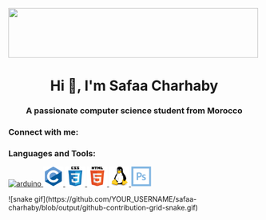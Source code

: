 <a href="https://www.linkedin.com/in/safaa-c-bb646924b/" ><img src="https://media.licdn.com/dms/image/C4E16AQGBnXEypvw9uw/profile-displaybackgroundimage-shrink_200_800/0/1642687786487?e=2147483647&v=beta&t=5Nv1e3ixbRDoQQJql8zTb-qN3m16Ura0SSzrFgZ0jyY" height="100px" width="500px" align="center"></a>
<h1 align="center">Hi 👋, I'm Safaa Charhaby</h1>
<h3 align="center">A passionate computer science student from Morocco</h3>

<h3 align="left">Connect with me:</h3>
<p align="left">
</p>

<h3 align="left">Languages and Tools:</h3>
<p align="left"> <a href="https://www.arduino.cc/" target="_blank" rel="noreferrer"> <img src="https://cdn.worldvectorlogo.com/logos/arduino-1.svg" alt="arduino" width="40" height="40"/> </a> <a href="https://www.cprogramming.com/" target="_blank" rel="noreferrer"> <img src="https://raw.githubusercontent.com/devicons/devicon/master/icons/c/c-original.svg" alt="c" width="40" height="40"/> </a> <a href="https://www.w3schools.com/css/" target="_blank" rel="noreferrer"> <img src="https://raw.githubusercontent.com/devicons/devicon/master/icons/css3/css3-original-wordmark.svg" alt="css3" width="40" height="40"/> </a> <a href="https://www.w3.org/html/" target="_blank" rel="noreferrer"> <img src="https://raw.githubusercontent.com/devicons/devicon/master/icons/html5/html5-original-wordmark.svg" alt="html5" width="40" height="40"/> </a> <a href="https://www.linux.org/" target="_blank" rel="noreferrer"> <img src="https://raw.githubusercontent.com/devicons/devicon/master/icons/linux/linux-original.svg" alt="linux" width="40" height="40"/> </a> <a href="https://www.photoshop.com/en" target="_blank" rel="noreferrer"> <img src="https://raw.githubusercontent.com/devicons/devicon/master/icons/photoshop/photoshop-line.svg" alt="photoshop" width="40" height="40"/> </a> </p>
![snake gif](https://github.com/YOUR_USERNAME/safaa-charhaby/blob/output/github-contribution-grid-snake.gif)
